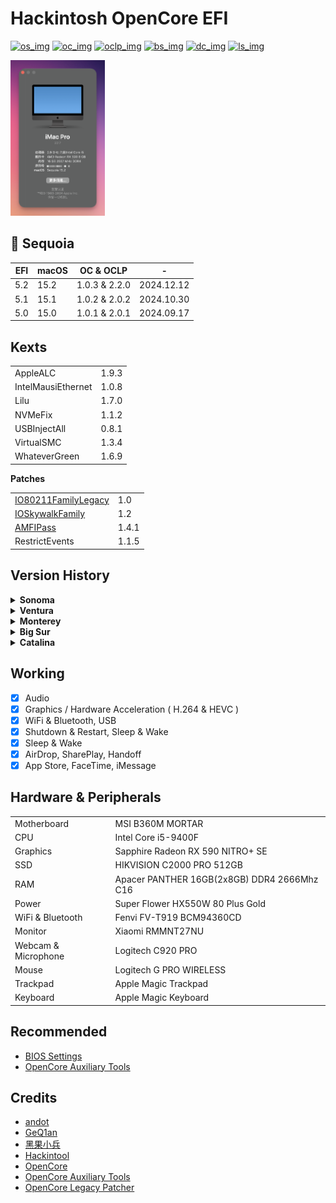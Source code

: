 <!---  Update the following   -->

[os_img]: https://img.shields.io/badge/macOS-15.2-6D67E4
[os_link]: https://support.apple.com/en-hk/121839

[oc_img]: https://img.shields.io/badge/OpenCore-1.0.3-519872
[oc_link]: https://github.com/acidanthera/OpenCorePkg/releases/tag/1.0.3

[oclp_img]: https://img.shields.io/badge/OpenCore_Legacy_Patcher-2.2.0-blue
[oclp_link]: https://github.com/dortania/OpenCore-Legacy-Patcher/releases/tag/2.2.0

[bs_img]: https://img.shields.io/badge/BIOS-7B23v1D-yellow
[bs_link]: https://www.msi.com/Motherboard/B360M-MORTAR/support


[dc_img]: https://img.shields.io/badge/docs-%E4%B8%AD%E6%96%87-red
[dc_link]: https://zzzm.github.io/2020/07/24/hackintosh/

[ls_img]: https://img.shields.io/github/license/ZzzM/Hackintosh-MSI-B360M-MORTAR
[ls_link]: https://raw.githubusercontent.com/ZzzM/Hackintosh-MSI-B360M-MORTAR/master/LICENSE

<!---  Features  -->
<!--- 5.1: 1️⃣ Update config.plist, 2️⃣ Add RestrictEvents -->
<!--- 5.0: Upgrade BIOS from 7B23v1A to version 7B23v1D -->
<!--- 4.6.1: Use stable version of Kexts -->
# Hackintosh OpenCore EFI
[![os_img]][os_link]
[![oc_img]][oc_link]
[![oclp_img]][oclp_link]
[![bs_img]][bs_link]
[![dc_img]][dc_link]
[![ls_img]][ls_link]


<img src="Assets/sys.png" width="30%">

## 🌲 Sequoia 


| EFI   | macOS             | OC & OCLP         |     -      |
| ----- | ----------------- | :---------------: | :--------: |
| 5.2   | 15.2              |  1.0.3 & 2.2.0    | 2024.12.12 |
| 5.1   | 15.1              |  1.0.2 & 2.0.2    | 2024.10.30 |
| 5.0   | 15.0              |  1.0.1 & 2.0.1    | 2024.09.17 |


## Kexts

<table>
    <tr>
      <td>AppleALC</td>
      <td>1.9.3</td>
    </tr>
    <tr>
      <td>IntelMausiEthernet</td>
      <td>1.0.8</td>
    </tr>
    <tr>
      <td>Lilu</td>
      <td>1.7.0</td>
    </tr>
    <tr>
      <td>NVMeFix</td>
      <td>1.1.2</td>
    </tr>
    <tr>
      <td>USBInjectAll</td>
      <td>0.8.1</td>
    </tr>
    <tr>
      <td>VirtualSMC</td>
      <td>1.3.4</td>
    </tr>
    <tr>
      <td>WhateverGreen</td>
      <td>1.6.9</td>
    </tr>
</table>

**Patches**

<table>
    <tr>
      <td><a href='https://github.com/dortania/OpenCore-Legacy-Patcher/blob/main/payloads/Kexts/Wifi/IO80211FamilyLegacy-v1.0.0.zip'>IO80211FamilyLegacy</a></td>
      <td>1.0</td>
    </tr>
    <tr>
      <td><a href='https://github.com/dortania/OpenCore-Legacy-Patcher/blob/main/payloads/Kexts/Wifi/IOSkywalkFamily-v1.2.0.zip'>IOSkywalkFamily</a></td>
      <td>1.2</td>
    </tr>
    <tr>
      <td><a href='https://github.com/dortania/OpenCore-Legacy-Patcher/blob/main/payloads/Kexts/Acidanthera/AMFIPass-v1.4.1-RELEASE.zip'>AMFIPass</a></td>
      <td>1.4.1</td>
    </tr>
    <tr>
      <td>RestrictEvents</td>
      <td>1.1.5</td>
    </tr>
</table>

## Version History

<details>
<summary><b> Sonoma </b></summary>

| EFI   | macOS             | OC & OCLP         |     -      |
| ----- | ----------------- | :---------------: | :--------: |
| 4.6.1 | 14.6.1            |  1.0.1 & 1.5.0    | 2024.08.08 |
| 4.6   | 14.6              |  1.0.0 & 1.5.0    | 2024.07.31 |
| 4.5   | 14.5              |  1.0.0 & 1.4.3    | 2024.05.17 |
| 4.4   | 14.4 ~ 14.4.1     |  0.9.9 & 1.4.3    | 2024.04.09 |
| 4.3   | 14.3 ~ 14.3.1     |  0.9.8 & 1.3.0    | 2024.02.28 |
| 4.2.1 | 14.2.1 ~ 14.3     |  0.9.7 & 1.3.0    | 2024.01.24 |

</details>

<details>
<summary><b> Ventura </b></summary>

| EFI   | macOS             | OpenCore |     -      |
| ----- | ----------------- | :------: | :--------: |
| 3.6.3 | 13.6.3            |  0.9.7   | 2023.12.14 |
| 3.6   | 13.6 ~ 13.6.1     |  0.9.5   | 2023.10.28 |
| 3.5.1 | 13.5 ~ 13.6       |  0.9.4   | 2023.08.08 |
| 3.5   | 13.5              |  0.9.3   | 2023.07.25 |
| 3.4   | 13.4 ~ 13.4.1 (c) |  0.9.2   | 2023.05.19 |
| 3.3   | 13.3 ~ 13.3.1 (a) |  0.9.0   | 2023.03.28 |
| 3.2   | 13.2 ~ 13.2.1     |  0.8.8   | 2023.01.26 |
| 3.1   | 13.1              |  0.8.7   | 2022.12.14 |
| 3.0.1 | 13.0.1            |  0.8.6   | 2022.11.10 |
| 3.0   | 13.0              |  0.8.5   | 2022.10.28 |

</details>

<details>
<summary><b> Monterey </b></summary>

| EFI   | macOS         | OpenCore |     -      |
| ----- | ------------- | :------: | :--------: |
| 2.6   | 12.6 ~ 12.6.1 |  0.8.4   | 2022.09.13 |
| 2.5   | 12.5 ~ 12.5.1 |  0.8.3   | 2022.08.05 |
| 2.4   | 12.4          |  0.8.0   | 2022.05.17 |
| 2.3   | 12.3 ~ 12.3.1 |  0.7.9   | 2022.03.15 |
| 2.2.1 | 12.2.1        |  0.7.8   | 2022.02.14 |
| 2.2   | 12.2          |  0.7.7   | 2022.01.28 |
| 2.1   | 12.1          |  0.7.6   | 2021.12.14 |
| 2.0.1 | 12.0.1        |  0.7.5   | 2021.11.02 |

</details>


<details>
<summary><b> Big Sur </b></summary>

| EFI   | macOS  | OpenCore |     -      |
| ----- | ------ | :------: | :--------: |
| 1.9.1 | 11.6.1 |  0.7.4   | 2021.10.27 |
| 1.9   | 11.6   |  0.7.3   | 2021.09.15 |
| 1.8   | 11.5.2 |  0.7.2   | 2021.08.14 |
| 1.7   | 11.5.1 |  0.7.1   | 2021.07.22 |
| 1.6   | 11.4   |  0.6.9   | 2021.05.25 |
| 1.5   | 11.3.1 |  0.6.8   | 2021.05.01 |
| 1.4   | 11.2.3 |  0.6.7   | 2021.03.10 |
| 1.3   | 11.2.2 |  0.6.6   | 2021.02.10 |
| 1.2   | 11.1   |  0.6.4   | 2020.12.17 |
| 1.1   | 11.0.1 |  0.6.3   | 2020.11.06 |

</details>

<details>
<summary><b> Catalina </b></summary>

| EFI | macOS   | OpenCore |     -      |
| --- | ------- | :------: | :--------: |
| 1.0 | 10.15.7 |  0.6.0   | 2020.07.23 |

</details>


## Working

- [x] Audio
- [x] Graphics / Hardware Acceleration ( H.264 & HEVC )
- [x] WiFi & Bluetooth, USB
- [x] Shutdown & Restart, Sleep & Wake
- [x] Sleep & Wake
- [x] AirDrop, SharePlay, Handoff
- [x] App Store, FaceTime, iMessage 

## Hardware & Peripherals

<table>
    <tr>
      <td>Motherboard</td>
      <td>MSI B360M MORTAR</td>
    </tr>
    <tr>
      <td>CPU</td>
      <td>Intel Core i5-9400F</td>
    </tr>
    <tr>
      <td>Graphics</td>
      <td>Sapphire Radeon RX 590 NITRO+ SE</td>
    </tr>
     <tr>
      <td>SSD</td>
      <td>HIKVISION C2000 PRO 512GB</td>
    </tr>
    <tr>
      <td>RAM</td>
      <td>Apacer PANTHER 16GB(2x8GB) DDR4 2666Mhz C16</td>
    </tr>
     <tr>
      <td>Power</td>
      <td>Super Flower HX550W 80 Plus Gold</td>
    </tr>
     <tr>
      <td>WiFi & Bluetooth	</td>
      <td>Fenvi FV-T919 BCM94360CD</td>
    </tr>
    <tr>
      <td>Monitor</td>
      <td>Xiaomi RMMNT27NU</td>
    </tr>
    <tr>
      <td>Webcam & Microphone</td>
      <td>Logitech C920 PRO</td>
    </tr>
    <tr>
      <td>Mouse</td>
      <td>Logitech G PRO WIRELESS</td>
    </tr>
    <tr>
      <td>Trackpad</td>
      <td>Apple Magic Trackpad</td>
    </tr>
    <tr>
      <td>Keyboard</td>
      <td>Apple Magic Keyboard </td>
    </tr>
</table>


## Recommended

- [BIOS Settings](https://github.com/GeQ1an/MSI-B360M-MORTAR-HACKINTOSH-OPENCORE-EFI/blob/master/README.en.md#bios-settings)
- [OpenCore Auxiliary Tools ](https://github.com/ic005k/QtOpenCoreConfig)

## Credits
- [andot](https://github.com/andot/MSI-B360M-MORTAR-IMACPRO-EFI)
- [GeQ1an](https://github.com/GeQ1an/MSI-B360M-MORTAR-HACKINTOSH-OPENCORE-EFI)
- [黑果小兵](https://blog.daliansky.net/)
- [Hackintool](https://github.com/benbaker76/Hackintool)
- [OpenCore](https://github.com/acidanthera/OpenCorePkg)
- [OpenCore Auxiliary Tools ](https://github.com/ic005k/QtOpenCoreConfig)
- [OpenCore Legacy Patcher](https://github.com/dortania/OpenCore-Legacy-Patcher)
